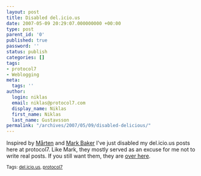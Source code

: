 ```yaml
---
layout: post
title: Disabled del.icio.us
date: 2007-05-09 20:29:07.000000000 +00:00
type: post
parent_id: '0'
published: true
password: ''
status: publish
categories: []
tags:
- protocol7
- Weblogging
meta:
  tags: ''
author:
  login: niklas
  email: niklas@protocol7.com
  display_name: Niklas
  first_name: Niklas
  last_name: Gustavsson
permalink: "/archives/2007/05/09/disabled-delicious/"
---
```

Inspired by [Mårten](http://marten.gustafson.pp.se/blog/2007/05/09/no-more-delicious-posts/) and [Mark Baker](http://www.markbaker.ca/blog/2007/03/01/no-more-delicious-links/) I've just disabled my del.icio.us posts here at protocol7. Like Mark, they mostly served as an excuse for me not to write real posts. If you still want them, they are [over here](http://del.icio.us/rss/protocol7).

<small>Tags: <a rel="tag" href="http://technorati.com/tag/del.icio.us">del.icio.us</a>, <a rel="tag" href="http://technorati.com/tag/protocol7">protocol7</a></small>


